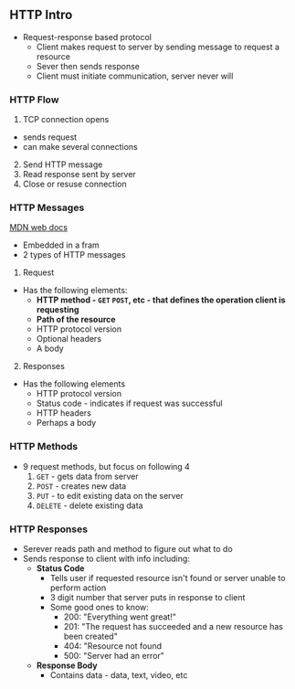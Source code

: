 ## HTTP Intro

- Request-response based protocol
  - Client makes request to server by sending message to request a resource
  - Sever then sends response
  - Client must initiate communication, server never will

### HTTP Flow

1. TCP connection opens

- sends request
- can make several connections

2. Send HTTP message
3. Read response sent by server
4. Close or resuse connection

### HTTP Messages

[MDN web docs](https://developer.mozilla.org/en-US/docs/Web/HTTP/Overview#http_flow)

- Embedded in a fram
- 2 types of HTTP messages

1. Request

- Has the following elements:
  - **HTTP method - `GET` `POST`, etc - that defines the operation client is requesting**
  - **Path of the resource**
  - HTTP protocol version
  - Optional headers
  - A body

2. Responses

- Has the following elements
  - HTTP protocol version
  - Status code - indicates if request was successful
  - HTTP headers
  - Perhaps a body

### HTTP Methods

- 9 request methods, but focus on following 4
  1. `GET` - gets data from server
  2. `POST` - creates new data
  3. `PUT` - to edit existing data on the server
  4. `DELETE` - delete existing data

### HTTP Responses 
- Serever reads path and method to figure out what to do 
- Sends response to client with info including:
  - **Status Code** 
    - Tells user if requested resource isn't found or server unable to perform action
    - 3 digit number that server puts in response to client 
    - Some good ones to know:
      - 200: "Everything went great!"
      - 201: "The request has succeeded and a new resource has been created"
      - 404: "Resource not found
      - 500: "Server had an error"
  - **Response Body**
    - Contains data - data, text, video, etc

